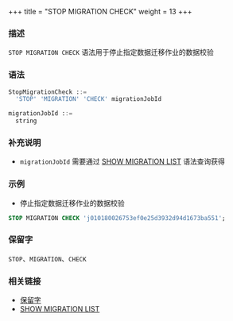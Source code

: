 +++
title = "STOP MIGRATION CHECK"
weight = 13
+++

### 描述

`STOP MIGRATION CHECK` 语法用于停止指定数据迁移作业的数据校验

### 语法

```sql
StopMigrationCheck ::=
  'STOP' 'MIGRATION' 'CHECK' migrationJobId 

migrationJobId ::=
  string
```

### 补充说明

- `migrationJobId` 需要通过 [SHOW MIGRATION LIST](/cn/reference/distsql/syntax/ral/migration/show-migration-list/) 语法查询获得

### 示例

- 停止指定数据迁移作业的数据校验

```sql
STOP MIGRATION CHECK 'j010180026753ef0e25d3932d94d1673ba551';
```

### 保留字

`STOP`、`MIGRATION`、`CHECK`

### 相关链接

- [保留字](/cn/reference/distsql/syntax/reserved-word/)
- [SHOW MIGRATION LIST](/cn/reference/distsql/syntax/ral/migration/show-migration-list/)